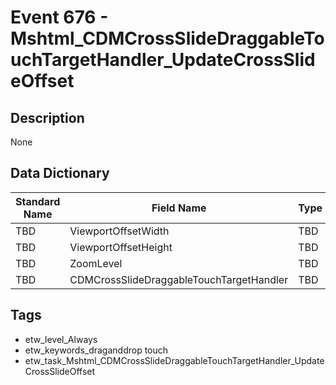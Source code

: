 # Event 676 - Mshtml_CDMCrossSlideDraggableTouchTargetHandler_UpdateCrossSlideOffset

## Description
None

## Data Dictionary
|Standard Name|Field Name|Type|Description|Sample Value|
|---|---|---|---|---|
|TBD|ViewportOffsetWidth|TBD|Float|None|None|
|TBD|ViewportOffsetHeight|TBD|Float|None|None|
|TBD|ZoomLevel|TBD|Float|None|None|
|TBD|CDMCrossSlideDraggableTouchTargetHandler|TBD|Pointer|None|None|

## Tags
* etw_level_Always
* etw_keywords_draganddrop touch
* etw_task_Mshtml_CDMCrossSlideDraggableTouchTargetHandler_UpdateCrossSlideOffset